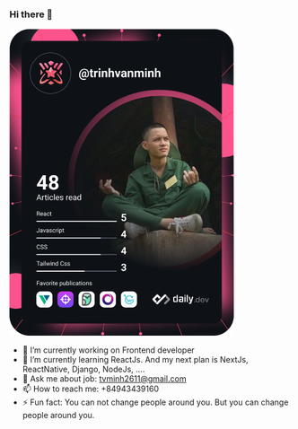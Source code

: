 ### Hi there 👋

<a href="https://app.daily.dev/trinhvanminh"><img src="https://github.com/trinhvanminh/trinhvanminh/blob/main/devcard.svg" width="400" alt="Minh's Dev Card"/></a>

- 🔭 I’m currently working on Frontend developer
- 🌱 I’m currently learning ReactJs. And my next plan is NextJs, ReactNative, Django, NodeJs, ....
- 💬 Ask me about job: tvminh2611@gmail.com
- 📫 How to reach me: +84943439160
- ⚡ Fun fact: You can not change people around you. But you can change people around you.

<!--
**trinhvanminh/trinhvanminh** is a ✨ _special_ ✨ repository because its `README.md` (this file) appears on your GitHub profile.

Here are some ideas to get you started:

- 🔭 I’m currently working on ...
- 🌱 I’m currently learning ...
- 👯 I’m looking to collaborate on ...
- 🤔 I’m looking for help with ...
- 💬 Ask me about ...
- 📫 How to reach me: ...
- 😄 Pronouns: ...
- ⚡ Fun fact: ...
-->
